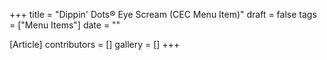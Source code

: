 +++
title = "Dippin' Dots® Eye Scream (CEC Menu Item)"
draft = false
tags = ["Menu Items"]
date = ""

[Article]
contributors = []
gallery = []
+++